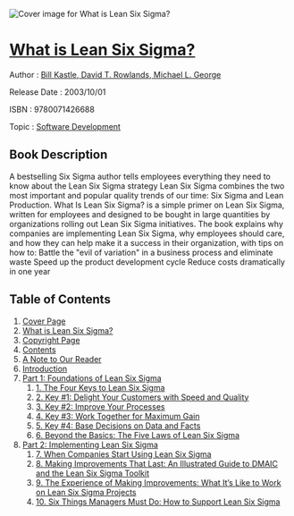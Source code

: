 ![Cover image for What is Lean Six Sigma?](https://imgdetail.ebookreading.net/cover/cover/software_development/EB9780071426688.jpg)

[What is Lean Six Sigma?](https://ebookreading.net/view/book/What+is+Lean+Six+Sigma%3F-EB9780071426688_1.html "What is Lean Six Sigma?")
====================================================================================================================

Author : [Bill Kastle](https://ebookreading.net/search/author/Bill+Kastle),[ David T. Rowlands](https://ebookreading.net/search/author/+David+T.+Rowlands),[ Michael L. George](https://ebookreading.net/search/author/+Michael+L.+George)

Release Date : 2003/10/01

ISBN : 9780071426688

Topic : [Software Development](https://ebookreading.net/search/category/software-development)

Book Description
-----------------

A bestselling Six Sigma author tells employees everything they need to know about the Lean Six Sigma strategy
Lean Six Sigma combines the two most important and popular quality trends of our time: Six Sigma and Lean Production. What Is Lean Six Sigma? is a simple primer on Lean Six Sigma, written for employees and designed to be bought in large quantities by organizations rolling out Lean Six Sigma initiatives.
The book explains why companies are implementing Lean Six Sigma, why employees should care, and how they can help make it a success in their organization, with tips on how to:
Battle the "evil of variation" in a business process and eliminate waste
Speed up the product development cycle
Reduce costs dramatically in one year
              
Table of Contents
-----------------

1. [Cover Page](https://ebookreading.net/view/book/What+is+Lean+Six+Sigma%3F-EB9780071426688_1.html)
1. [What is Lean Six Sigma?](https://ebookreading.net/view/book/What+is+Lean+Six+Sigma%3F-EB9780071426688_2.html)
1. [Copyright Page](https://ebookreading.net/view/book/What+is+Lean+Six+Sigma%3F-EB9780071426688_3.html)
1. [Contents](https://ebookreading.net/view/book/What+is+Lean+Six+Sigma%3F-EB9780071426688_5.html)
1. [A Note to Our Reader](https://ebookreading.net/view/book/What+is+Lean+Six+Sigma%3F-EB9780071426688_6.html)
1. [Introduction](https://ebookreading.net/view/book/What+is+Lean+Six+Sigma%3F-EB9780071426688_7.html)
1. [Part 1: Foundations of Lean Six Sigma](https://ebookreading.net/view/book/What+is+Lean+Six+Sigma%3F-EB9780071426688_8.html)
    1. [1. The Four Keys to Lean Six Sigma](https://ebookreading.net/view/book/What+is+Lean+Six+Sigma%3F-EB9780071426688_9.html)
    1. [2. Key #1: Delight Your Customers with Speed and Quality](https://ebookreading.net/view/book/What+is+Lean+Six+Sigma%3F-EB9780071426688_10.html)
    1. [3. Key #2: Improve Your Processes](https://ebookreading.net/view/book/What+is+Lean+Six+Sigma%3F-EB9780071426688_11.html)
    1. [4. Key #3: Work Together for Maximum Gain](https://ebookreading.net/view/book/What+is+Lean+Six+Sigma%3F-EB9780071426688_12.html)
    1. [5. Key #4: Base Decisions on Data and Facts](https://ebookreading.net/view/book/What+is+Lean+Six+Sigma%3F-EB9780071426688_13.html)
    1. [6. Beyond the Basics: The Five Laws of Lean Six Sigma](https://ebookreading.net/view/book/What+is+Lean+Six+Sigma%3F-EB9780071426688_14.html)
1. [Part 2: Implementing Lean Six Sigma](https://ebookreading.net/view/book/What+is+Lean+Six+Sigma%3F-EB9780071426688_15.html)
    1. [7. When Companies Start Using Lean Six Sigma](https://ebookreading.net/view/book/What+is+Lean+Six+Sigma%3F-EB9780071426688_16.html)
    1. [8. Making Improvements That Last: An Illustrated Guide to DMAIC and the Lean Six Sigma Toolkit](https://ebookreading.net/view/book/What+is+Lean+Six+Sigma%3F-EB9780071426688_17.html)
    1. [9. The Experience of Making Improvements: What It’s Like to Work on Lean Six Sigma Projects](https://ebookreading.net/view/book/What+is+Lean+Six+Sigma%3F-EB9780071426688_18.html)
    1. [10. Six Things Managers Must Do: How to Support Lean Six Sigma](https://ebookreading.net/view/book/What+is+Lean+Six+Sigma%3F-EB9780071426688_19.html)
